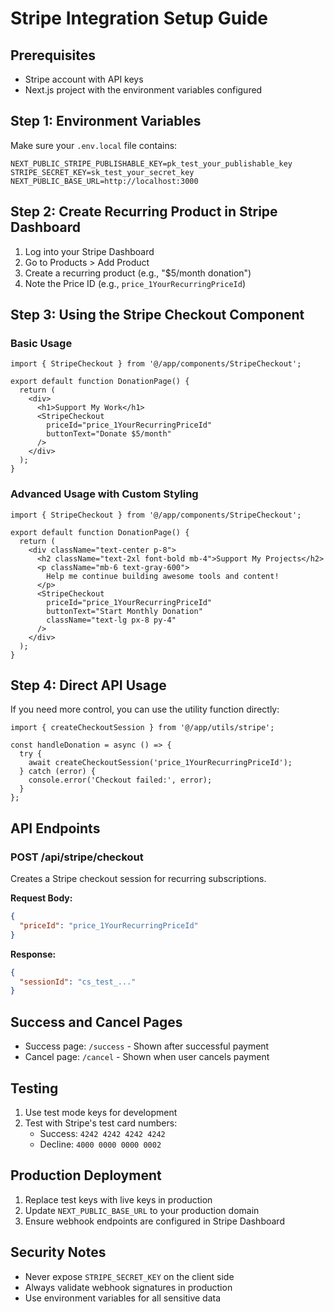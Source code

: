 # Stripe Integration Setup Guide

## Prerequisites
- Stripe account with API keys
- Next.js project with the environment variables configured

## Step 1: Environment Variables
Make sure your `.env.local` file contains:
```
NEXT_PUBLIC_STRIPE_PUBLISHABLE_KEY=pk_test_your_publishable_key
STRIPE_SECRET_KEY=sk_test_your_secret_key
NEXT_PUBLIC_BASE_URL=http://localhost:3000
```

## Step 2: Create Recurring Product in Stripe Dashboard
1. Log into your Stripe Dashboard
2. Go to Products > Add Product
3. Create a recurring product (e.g., "$5/month donation")
4. Note the Price ID (e.g., `price_1YourRecurringPriceId`)

## Step 3: Using the Stripe Checkout Component

### Basic Usage
```tsx
import { StripeCheckout } from '@/app/components/StripeCheckout';

export default function DonationPage() {
  return (
    <div>
      <h1>Support My Work</h1>
      <StripeCheckout 
        priceId="price_1YourRecurringPriceId"
        buttonText="Donate $5/month"
      />
    </div>
  );
}
```

### Advanced Usage with Custom Styling
```tsx
import { StripeCheckout } from '@/app/components/StripeCheckout';

export default function DonationPage() {
  return (
    <div className="text-center p-8">
      <h2 className="text-2xl font-bold mb-4">Support My Projects</h2>
      <p className="mb-6 text-gray-600">
        Help me continue building awesome tools and content!
      </p>
      <StripeCheckout 
        priceId="price_1YourRecurringPriceId"
        buttonText="Start Monthly Donation"
        className="text-lg px-8 py-4"
      />
    </div>
  );
}
```

## Step 4: Direct API Usage
If you need more control, you can use the utility function directly:

```tsx
import { createCheckoutSession } from '@/app/utils/stripe';

const handleDonation = async () => {
  try {
    await createCheckoutSession('price_1YourRecurringPriceId');
  } catch (error) {
    console.error('Checkout failed:', error);
  }
};
```

## API Endpoints

### POST /api/stripe/checkout
Creates a Stripe checkout session for recurring subscriptions.

**Request Body:**
```json
{
  "priceId": "price_1YourRecurringPriceId"
}
```

**Response:**
```json
{
  "sessionId": "cs_test_..."
}
```

## Success and Cancel Pages
- Success page: `/success` - Shown after successful payment
- Cancel page: `/cancel` - Shown when user cancels payment

## Testing
1. Use test mode keys for development
2. Test with Stripe's test card numbers:
   - Success: `4242 4242 4242 4242`
   - Decline: `4000 0000 0000 0002`

## Production Deployment
1. Replace test keys with live keys in production
2. Update `NEXT_PUBLIC_BASE_URL` to your production domain
3. Ensure webhook endpoints are configured in Stripe Dashboard

## Security Notes
- Never expose `STRIPE_SECRET_KEY` on the client side
- Always validate webhook signatures in production
- Use environment variables for all sensitive data 